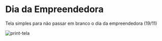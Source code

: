 # Dia da Empreendedora
Tela simples para não passar em branco o dia da empreendedora (19/11)

![print-tela](https://user-images.githubusercontent.com/77462883/142743152-8d182eab-3171-422f-aab9-be68361ae7cd.png)
